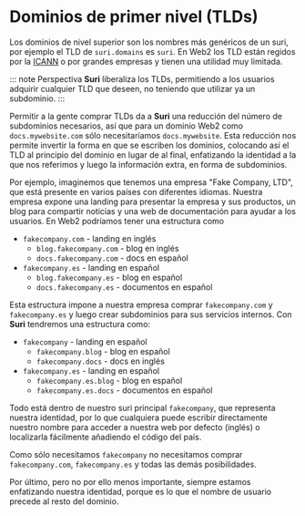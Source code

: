 # Dominios de primer nivel (TLDs)

Los dominios de nivel superior son los nombres más genéricos de un suri, por ejemplo el TLD de `suri.domains` es `suri`. En Web2 los TLD
están regidos por la [ICANN](https://www.icann.org/) o por grandes empresas y tienen una utilidad muy limitada.

::: note Perspectiva
**Suri** liberaliza los TLDs, permitiendo a los usuarios adquirir cualquier TLD que deseen, no teniendo que utilizar ya un subdominio.
:::

Permitir a la gente comprar TLDs da a **Suri** una reducción del número de subdominios necesarios, así que para un dominio Web2
como `docs.mywebsite.com` sólo necesitaríamos `docs.mywebsite`. Esta reducción nos permite invertir la forma en que se escriben los dominios, colocando así el TLD al principio del dominio en lugar de al final, enfatizando la identidad a la que nos referimos
y luego la información extra, en forma de subdominios.

Por ejemplo, imaginemos que tenemos una empresa "Fake Company, LTD", que está presente en varios países con diferentes
idiomas. Nuestra empresa expone una landing para presentar la empresa y sus productos, un blog para compartir noticias y una
web de documentación para ayudar a los usuarios. En Web2 podríamos tener una estructura como

- `fakecompany.com` - landing en inglés
    - `blog.fakecompany.com` - blog en inglés
    - `docs.fakecompany.com` - docs en español
- `fakecompany.es` - landing en español
    - `blog.fakecompany.es` - blog en español
    - `docs.fakecompany.es` - documentos en español

Esta estructura impone a nuestra empresa comprar `fakecompany.com` y `fakecompany.es` y luego crear subdominios para sus
servicios internos. Con **Suri** tendremos una estructura como:

- `fakecompany` - landing en español
    - `fakecompany.blog` - blog en español
    - `fakecompany.docs` - docs en inglés
- `fakecompany.es` - landing en español
    - `fakecompany.es.blog` - blog en español
    - `fakecompany.es.docs` - documentos en español

Todo está dentro de nuestro suri principal `fakecompany`, que representa nuestra identidad, por lo que cualquiera puede escribir directamente nuestro nombre para
acceder a nuestra web por defecto (inglés) o localizarla fácilmente añadiendo el código del país.

Como sólo necesitamos `fakecompany` no necesitamos comprar `fakecompany.com`, `fakecompany.es` y todas las demás
posibilidades.

Por último, pero no por ello menos importante, siempre estamos enfatizando nuestra identidad, porque es lo que el nombre de usuario  precede al resto del dominio.